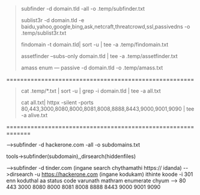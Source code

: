 > subfinder -d domain.tld -all -o .temp/subfinder.txt
> 
> sublist3r -d domain.tld -e baidu,yahoo,google,bing,ask,netcraft,threatcrowd,ssl,passivedns -o .temp/sublist3r.txt
> 
> findomain -t domain.tld| sort -u | tee -a .temp/findomain.txt
> 
> assetfinder –subs-only domain.tld | tee -a .temp/assetfinder.txt
> 
> amass enum — passive -d domain.tld -o .temp/amass.txt

======================================================

> cat .temp/*.txt | sort -u | grep -i domain.tld | tee -a all.txt
> 
> cat all.txt| httpx -silent -ports 80,443,3000,8080,8000,8081,8008,8888,8443,9000,9001,9090 | tee -a alive.txt

=============================================================

-->subfinder -d hackerone.com -all -o subdomains.txt

tools->subfinder(subdomain),,dirsearch(hiddenfiles)

-->subfinder -d tinder.com (ingane search chythamathi https:// idanda)
-->dirsearch -u https://hackerone.com  (ingane kodukam)  ithinte koode -i 301 enn koduthal aa status code varunath mathram enumerate chyum
-->
80
443
3000
8080
8000
8081
8008
8888
8443
9000
9001
9090